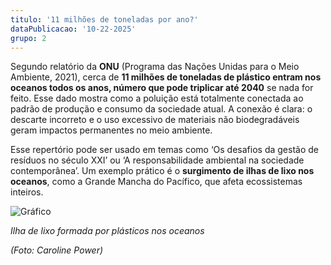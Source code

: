 ```yaml
---
titulo: '11 milhões de toneladas por ano?'
dataPublicacao: '10-22-2025'
grupo: 2
---
```


Segundo relatório da **ONU** (Programa das Nações Unidas para o Meio Ambiente, 2021), cerca de **11 milhões de toneladas de plástico entram nos oceanos todos os anos, número que pode triplicar até 2040** se nada for feito. Esse dado mostra como a poluição está totalmente conectada ao padrão de produção e consumo da sociedade atual. A conexão é clara: o descarte incorreto e o uso excessivo de materiais não biodegradáveis geram impactos permanentes no meio ambiente.

Esse repertório pode ser usado em temas como ‘Os desafios da gestão de resíduos no século XXI’ ou ‘A responsabilidade ambiental na sociedade contemporânea’. Um exemplo prático é o **surgimento de ilhas de lixo nos oceanos**, como a Grande Mancha do Pacífico, que afeta ecossistemas inteiros.

<img src="/images/blog/meio-ambiente-e-sustentabilidade/2/foto.webp" alt="Gráfico">
<p class="text-center mt-1" style="margin-bottom:0px"><em>Ilha de lixo formada por plásticos nos oceanos</em></p>
<p class="text-center"><em>(Foto: Caroline Power)</em></p>
